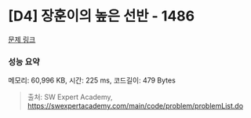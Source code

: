 # [D4] 장훈이의 높은 선반 - 1486 

[문제 링크](https://swexpertacademy.com/main/code/problem/problemDetail.do?contestProbId=AV2b7Yf6ABcBBASw) 

### 성능 요약

메모리: 60,996 KB, 시간: 225 ms, 코드길이: 479 Bytes



> 출처: SW Expert Academy, https://swexpertacademy.com/main/code/problem/problemList.do